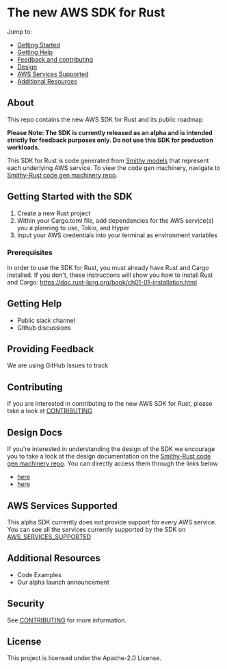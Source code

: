 # The new AWS SDK for Rust 

Jump to:
- [Getting Started](#Getting-Started-with-the-SDK)
- [Getting Help](#Getting-Help)
- [Feedback and contributing](#Feedback-and-contributing)
- [Design](#Design-Docs)
- [AWS Services Supported](#AWS-Services-Supported)
- [Additional Resources](#Additional-Resources)

## About

This repo contains the new AWS SDK for Rust and its public roadmap

**Please Note: The SDK is currently released as an alpha and is intended strictly for feedback purposes only. Do not use this SDK for production workloads.**

This SDK for Rust is code generated from [Smithy models](https://awslabs.github.io/smithy/) that represent each underlying AWS service. To view the code gen machinery, navigate to [Smithy-Rust code gen machinery repo](https://github.com/awslabs/smithy-rs).

## Getting Started with the SDK

1. Create a new Rust project 
2. Within your Cargo.toml file, add dependencies for the AWS service(s) you a planning to use, Tokio, and Hyper
3. Input your AWS credentials into your terminal as environment variables

### Prerequisites

In order to use the SDK for Rust, you must already have Rust and Cargo installed. If you don't, these instructions will show you how to install Rust and Cargo: https://doc.rust-lang.org/book/ch01-01-installation.html

## Getting Help

* Public slack channel
* Github discussions

## Providing Feedback 

We are using GitHub Issues to track 

## Contributing

If you are interested in contributing to the new AWS SDK for Rust, please take a look at [CONTRIBUTING](CONTRIBUTING.md)

## Design Docs

If you're interested in understanding the design of the SDK we encourage you to take a look at the design documentation on the [Smithy-Rust code gen machinery repo](https://github.com/awslabs/smithy-rs). You can directly access them through the links below
- [here](https://github.com/awslabs/smithy-rs/tree/main/rust-runtime) 
- [here](https://github.com/awslabs/smithy-rs/tree/main/aws/rust-runtime)

## AWS Services Supported

This alpha SDK currently does not provide support for every AWS service. You can see all the services currently supported by the SDK on [AWS_SERVICES_SUPPORTED](AWS_SERVICES_SUPPORTED.md)

## Additional Resources

- Code Examples
- Our alpha launch announcement

## Security

See [CONTRIBUTING](CONTRIBUTING.md#security-issue-notifications) for more information.

## License

This project is licensed under the Apache-2.0 License.

